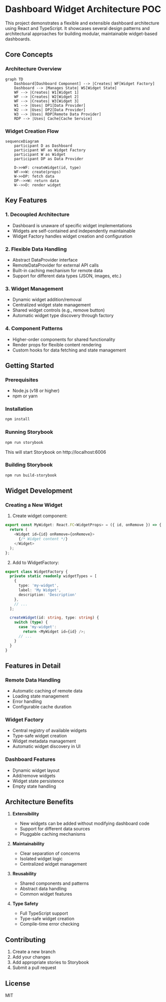 # Dashboard Widget Architecture POC

This project demonstrates a flexible and extensible dashboard architecture using React and TypeScript. It showcases several design patterns and architectural approaches for building modular, maintainable widget-based dashboards.

## Core Concepts

### Architecture Overview

```mermaid
graph TD
    Dashboard[Dashboard Component] --> |Creates| WF[Widget Factory]
    Dashboard --> |Manages State| WS[Widget State]
    WF --> |Creates| W1[Widget 1]
    WF --> |Creates| W2[Widget 2]
    WF --> |Creates| W3[Widget 3]
    W1 --> |Uses| DP1[Data Provider]
    W2 --> |Uses| DP2[Data Provider]
    W3 --> |Uses| RDP[Remote Data Provider]
    RDP --> |Uses| Cache[Cache Service]
```

### Widget Creation Flow

```mermaid
sequenceDiagram
    participant D as Dashboard
    participant WF as Widget Factory
    participant W as Widget
    participant DP as Data Provider
    
    D->>WF: createWidget(id, type)
    WF->>W: create(props)
    W->>DP: fetch data
    DP-->>W: return data
    W-->>D: render widget
```

## Key Features

### 1. Decoupled Architecture
- Dashboard is unaware of specific widget implementations
- Widgets are self-contained and independently maintainable
- Widget Factory handles widget creation and configuration

### 2. Flexible Data Handling
- Abstract DataProvider interface
- RemoteDataProvider for external API calls
- Built-in caching mechanism for remote data
- Support for different data types (JSON, images, etc.)

### 3. Widget Management
- Dynamic widget addition/removal
- Centralized widget state management
- Shared widget controls (e.g., remove button)
- Automatic widget type discovery through factory

### 4. Component Patterns
- Higher-order components for shared functionality
- Render props for flexible content rendering
- Custom hooks for data fetching and state management

## Getting Started

### Prerequisites
- Node.js (v18 or higher)
- npm or yarn

### Installation
```bash
npm install
```

### Running Storybook
```bash
npm run storybook
```
This will start Storybook on http://localhost:6006

### Building Storybook
```bash
npm run build-storybook
```

## Widget Development

### Creating a New Widget

1. Create widget component:
```typescript
export const MyWidget: React.FC<WidgetProps> = ({ id, onRemove }) => {
  return (
    <Widget id={id} onRemove={onRemove}>
      {/* Widget content */}
    </Widget>
  );
};
```

2. Add to WidgetFactory:
```typescript
export class WidgetFactory {
  private static readonly widgetTypes = [
    {
      type: 'my-widget',
      label: 'My Widget',
      description: 'Description'
    },
    // ...
  ];

  createWidget(id: string, type: string) {
    switch (type) {
      case 'my-widget':
        return <MyWidget id={id} />;
      // ...
    }
  }
}
```

## Features in Detail

### Remote Data Handling
- Automatic caching of remote data
- Loading state management
- Error handling
- Configurable cache duration

### Widget Factory
- Central registry of available widgets
- Type-safe widget creation
- Widget metadata management
- Automatic widget discovery in UI

### Dashboard Features
- Dynamic widget layout
- Add/remove widgets
- Widget state persistence
- Empty state handling

## Architecture Benefits

1. **Extensibility**
   - New widgets can be added without modifying dashboard code
   - Support for different data sources
   - Pluggable caching mechanisms

2. **Maintainability**
   - Clear separation of concerns
   - Isolated widget logic
   - Centralized widget management

3. **Reusability**
   - Shared components and patterns
   - Abstract data handling
   - Common widget features

4. **Type Safety**
   - Full TypeScript support
   - Type-safe widget creation
   - Compile-time error checking

## Contributing

1. Create a new branch
2. Add your changes
3. Add appropriate stories to Storybook
4. Submit a pull request

## License

MIT
